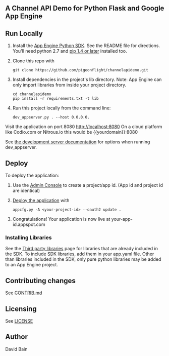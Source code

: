 ## A Channel API Demo for Python Flask and Google App Engine 


## Run Locally
1. Install the [App Engine Python SDK](https://developers.google.com/appengine/downloads).
See the README file for directions. You'll need python 2.7 and [pip 1.4 or later](http://www.pip-installer.org/en/latest/installing.html) installed too.

2. Clone this repo with

   ```
   git clone https://github.com/pigeonflight/channelapidemo.git
   
   ```
3. Install dependencies in the project's lib directory.
   Note: App Engine can only import libraries from inside your project directory.

   ```
   cd channelapidemo
   pip install -r requirements.txt -t lib
   ```
4. Run this project locally from the command line:

   ```
   dev_appserver.py . --host 0.0.0.0.
   ```

Visit the application on port 8080 [http://localhost:8080](http://localhost:8080) 
On a cloud platform like Codio.com or Nitrous.io this would be {{yourdomain}}:8080

See [the development server documentation](https://developers.google.com/appengine/docs/python/tools/devserver)
for options when running dev_appserver.

## Deploy
To deploy the application:

1. Use the [Admin Console](https://appengine.google.com) to create a
   project/app id. (App id and project id are identical)
1. [Deploy the
   application](https://developers.google.com/appengine/docs/python/tools/uploadinganapp) with

   ```
   appcfg.py -A <your-project-id> --oauth2 update .
   ```
1. Congratulations!  Your application is now live at your-app-id.appspot.com


### Installing Libraries
See the [Third party
libraries](https://developers.google.com/appengine/docs/python/tools/libraries27)
page for libraries that are already included in the SDK.  To include SDK
libraries, add them in your app.yaml file. Other than libraries included in
the SDK, only pure python libraries may be added to an App Engine project.


## Contributing changes
See [CONTRIB.md](CONTRIB.md)

## Licensing
See [LICENSE](LICENSE)

## Author
David Bain
